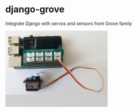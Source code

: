 # django-grove
Integrate Django with servos and sensors from Grove family

![Sample automation system](static/raspberry_with_grove_base_hat.jpg)
